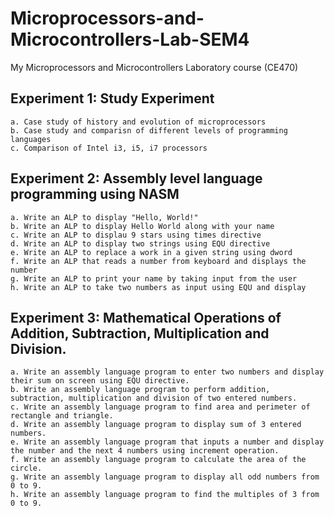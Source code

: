 # Microprocessors-and-Microcontrollers-Lab-SEM4
My Microprocessors and Microcontrollers Laboratory course (CE470)

## Experiment 1: Study Experiment
	a. Case study of history and evolution of microprocessors
 	b. Case study and comparisn of different levels of programming languages
  	c. Comparison of Intel i3, i5, i7 processors

## Experiment 2: Assembly level language programming using NASM
	a. Write an ALP to display "Hello, World!"
 	b. Write an ALP to display Hello World along with your name
  	c. Write an ALP to displau 9 stars using times directive
   	d. Write an ALP to display two strings using EQU directive
	e. Write an ALP to replace a work in a given string using dword
 	f. Write an ALP that reads a number from keyboard and displays the number
  	g. Write an ALP to print your name by taking input from the user
   	h. Write an ALP to take two numbers as input using EQU and display

## Experiment 3: Mathematical Operations of Addition, Subtraction, Multiplication and Division.
	a. Write an assembly language program to enter two numbers and display their sum on screen using EQU directive.
	b. Write an assembly language program to perform addition, subtraction, multiplication and division of two entered numbers.
	c. Write an assembly language program to find area and perimeter of rectangle and triangle.
	d. Write an assembly language program to display sum of 3 entered numbers.
	e. Write an assembly language program that inputs a number and display the number and the next 4 numbers using increment operation.
	f. Write an assembly language program to calculate the area of the circle.
	g. Write an assembly language program to display all odd numbers from 0 to 9.
	h. Write an assembly language program to find the multiples of 3 from 0 to 9.